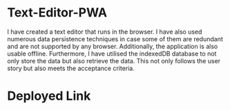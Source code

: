 # Text-Editor-PWA
I have created a text editor that runs in the browser. I have also used numerous data persistence techniques in case some of them are redundant and are not supported by any browser. Additionally, the application is also usable offline. Furthermore, I have utilised the indexedDB database to not only store the data but also retrieve the data. This not only follows the user story but also meets the acceptance criteria.

# Deployed Link